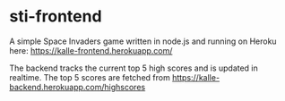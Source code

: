 # sti-frontend
A simple Space Invaders game written in node.js and running on Heroku here: https://kalle-frontend.herokuapp.com/

The backend tracks the current top 5 high scores and is updated in realtime. The top 5 scores are fetched from https://kalle-backend.herokuapp.com/highscores